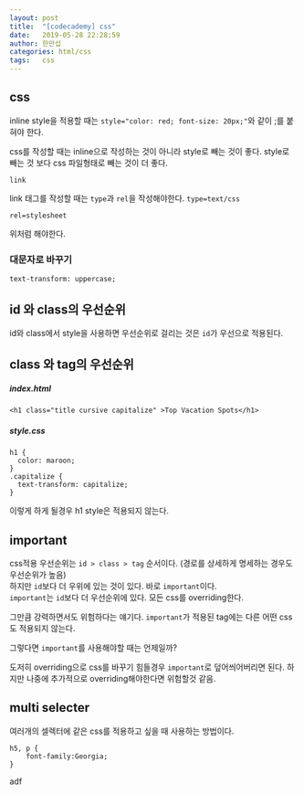 ```yaml
---
layout: post
title:  "[codecademy] css"
date:   2019-05-28 22:28:59
author: 한만섭
categories: html/css
tags:	css
---
```



## css 

inline style을 적용할 때는 `style="color: red; font-size: 20px;"`와 같이 ;를 붙혀야 한다.

css를 작성할 때는 inline으로 작성하는 것이 아니라 style로 빼는 것이 좋다.
style로 빼는 것 보다 css 파일형태로 빼는 것이 더 좋다.

`link`

link 태그를 작성할 때는 `type`과 `rel`을 작성해야한다. 
`type=text/css` 

`rel=stylesheet`

위처럼 해야한다.

### 대문자로 바꾸기 
`text-transform: uppercase;`

## id 와 class의 우선순위 
id와 class에서 style을 사용하면 우선순위로 걸리는 것은 `id`가 우선으로 적용된다.
  
  
  
  
## class 와 tag의 우선순위
  
##### index.html
```
<h1 class="title cursive capitalize" >Top Vacation Spots</h1>
```

##### style.css
```
h1 {
  color: maroon;
}
.capitalize {
  text-transform: capitalize;
}
```
이렇게 하게 될경우 h1 style은 적용되지 않는다.
  
  
  
    
## important

css적용 우선순위는 `id > class > tag` 순서이다. (경로를 상세하게 명세하는 경우도 우선순위가 높음)  
하지만 `id`보다 더 우위에 있는 것이 있다. 바로 `important`이다.  
`important`는 `id`보다 더 우선순위에 있다. 모든 css를 overriding한다.  

그만큼 강력하면서도 위험하다는 얘기다. `important`가 적용된 tag에는 다른 어떤 css도 적용되지 않는다.  

그렇다면 `important`를 사용해야할 때는 언제일까?  

도저히 overriding으로 css를 바꾸기 힘들경우 `important`로 덮어씌어버리면 된다. 하지만 나중에 추가적으로 overriding해야한다면 위험할것 같음.  
  
  
  
  
## multi selecter

여러개의 셀렉터에 같은 css를 적용하고 싶을 때 사용하는 방법이다.

```
h5, p {
	font-family:Georgia;
}
```
  adf

